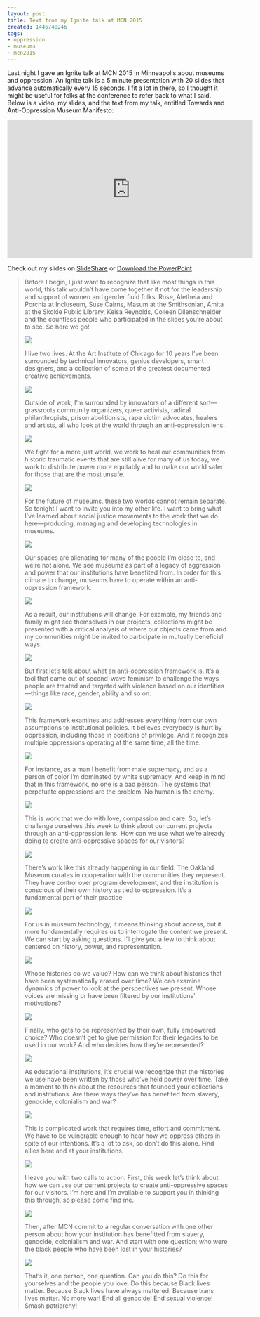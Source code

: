 ```yaml
---
layout: post
title: Text from my Ignite talk at MCN 2015
created: 1446748246
tags:
- oppression
- museums
- mcn2015
---
```

Last night I gave an Ignite talk at MCN 2015 in Minneapolis about museums and oppression. An Ignite talk is a 5 minute presentation with 20 slides that advance automatically every 15 seconds. I fit a lot in there, so I thought it might be useful for folks at the conference to refer back to what I said. Below is a video, my slides, and the text from my talk, entitled Towards and Anti-Oppression Museum Manifesto:

<iframe width="560" height="315" src="https://www.youtube.com/embed/WicEkXGqv8Q" frameborder="0" allowfullscreen></iframe>

Check out my slides on [SlideShare](http://www.slideshare.net/nikhiltrivedi12/towards-and-antioppression-museum-manifesto) or [Download the PowerPoint](/IgniteMCN2015.pptx)

> 
> Before I begin, I just want to recognize that like most things in this world, this talk wouldn’t have come together if not for the leadership and support of women and gender fluid folks. Rose, Aletheia and Porchia at Incluseum, Suse Cairns, Masum at the Smithsonian, Amita at the Skokie Public Library, Keisa Reynolds, Colleen Dilenschneider and the countless people who participated in the slides you’re about to see. So here we go!
> 
> ![](/images/Slide02.jpg)
> 
> I live two lives. At the Art Institute of Chicago for 10 years I’ve been surrounded by technical innovators, genius developers, smart designers, and a collection of some of the greatest documented creative achievements.
> 
> ![](/images/Slide03.jpg)
> 
> Outside of work, I’m surrounded by innovators of a different sort—grassroots community organizers, queer activists, radical philanthropists, prison abolitionists, rape victim advocates, healers and artists, all who look at the world through an anti-oppression lens.
> 
> ![](/images/Slide04.jpg)
> 
> We fight for a more just world, we work to heal our communities from historic traumatic events that are still alive for many of us today, we work to distribute power more equitably and to make our world safer for those that are the most unsafe.
> 
> ![](/images/Slide05.jpg)
> 
> For the future of museums, these two worlds cannot remain separate. So tonight I want to  invite you into my other life. I want to bring what I’ve learned about social justice movements to the work that we do here—producing, managing and developing technologies in museums.
> 
> ![](/images/Slide06.jpg)
> 
> Our spaces are alienating for many of the people I’m close to, and we’re not alone. We see museums as part of a legacy of aggression and power that our institutions have benefited from. In order for this climate to change, museums have to operate within an anti-oppression framework.
> 
> ![](/images/Slide07.jpg)
> 
> As a result, our institutions will change. For example, my friends and family might see themselves in our projects, collections might be presented with a critical analysis of where our objects came from and my communities might be invited to participate in mutually beneficial ways.
> 
> ![](/images/Slide08.jpg)
> 
> But first let’s talk about what an anti-oppression framework is. It’s a tool that came out of second-wave feminism to challenge the ways people are treated and targeted with violence based on our identities—things like race, gender, ability and so on.
> 
> ![](/images/Slide09.jpg)
> 
> This framework examines and addresses everything from our own assumptions to institutional policies. It believes everybody is hurt by oppression, including those in positions of privilege. And it recognizes multiple oppressions operating at the same time, all the time.
> 
> ![](/images/Slide10.jpg)
> 
> For instance, as a man I benefit from male supremacy, and as a person of color I’m dominated by white supremacy. And keep in mind that in this framework, no one is a bad person. The systems that perpetuate oppressions are the problem. No human is the enemy.
> 
> ![](/images/Slide11.jpg)
> 
> This is work that we do with love, compassion and care. So, let’s challenge ourselves this week to think about our current projects through an anti-oppression lens. How can we use what we’re already doing to create anti-oppressive spaces for our visitors?
> 
> ![](/images/Slide12.jpg)
> 
> There’s work like this already happening in our field. The Oakland Museum curates in cooperation with the communities they represent. They have control over program development, and the institution is conscious of their own history as tied to oppression. It’s a fundamental part of their practice.
> 
> ![](/images/Slide13.jpg)
> 
> For us in museum technology, it means thinking about access, but it more fundamentally requires us to interrogate the content we present. We can start by asking questions. I’ll give you a few to think about centered on history, power, and representation.
> 
> ![](/images/Slide14.jpg)
> 
> Whose histories do we value? How can we think about histories that have been systematically erased over time? We can examine dynamics of power to look at the perspectives we present. Whose voices are missing or have been filtered by our institutions’ motivations?
> 
> ![](/images/Slide15.jpg)
> 
> Finally, who gets to be represented by their own, fully empowered choice? Who doesn’t get to give permission for their legacies to be used in our work? And who decides how they’re represented?
> 
> ![](/images/Slide16.jpg)
> 
> As educational institutions, it’s crucial we recognize that the histories we use have been written by those who’ve held power over time. Take a moment to think about the resources that founded your collections and institutions. Are there ways they’ve has benefited from slavery, genocide, colonialism and war?
> 
> ![](/images/Slide17.jpg)
> 
> This is complicated work that requires time, effort and commitment. We have to be vulnerable enough to hear how we oppress others in spite of our intentions. It’s a lot to ask, so don’t do this alone. Find allies here and at your institutions.
> 
> ![](/images/Slide18.jpg)
> 
> I leave you with two calls to action: First, this week let’s think about how we can use our current projects to create anti-oppressive spaces for our visitors. I’m here and I’m available to support you in thinking this through, so please come find me.
> 
> ![](/images/Slide19.jpg)
> 
> Then, after MCN commit to a regular conversation with one other person about how your institution has benefitted from slavery, genocide, colonialism and war. And start with one question: who were the black people who have been lost in your histories?
> 
> ![](/images/Slide20.jpg)
> 
> That’s it, one person, one question. Can you do this? Do this for yourselves and the people you love. Do this because Black lives matter. Because Black lives have always mattered. Because trans lives matter. No more war! End all genocide! End sexual violence! Smash patriarchy!
> 


